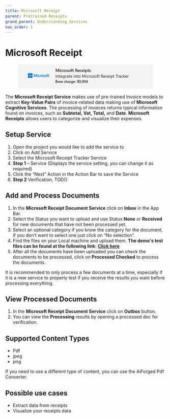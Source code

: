 ```yaml
---
title: Microsoft Receipt
parent: Pretrained Receipts
grand_parent: Understanding Services
nav_order: 1
---
```


# Microsoft Receipt

<figure><img src="../../.gitbook/assets/image (26).png" alt=""><figcaption></figcaption></figure>

The ​**Microsoft Receipt Service** makes use of pre-trained Invoice models to extract **Key-Value Pairs** of invoice-related data making use of **Microsoft Cognitive Services**. The processing of invoices returns typical information found on invoices, such as **Subtotal, Vat, Total,** and **Date**. **Microsoft Receipts** allows users to categorize and visualize their expenses.

## Setup Service

1. Open the project you would like to add the service to
2. Click on Add Service
3. Select the Microsoft Receipt Tracker Service
4. **Step 1** – Service (Displays the service setting, you can change it as required)
5. Click the “Next” Action in the Action Bar to save the Service
6. **Step 2** Verification, TODO

## Add and Process Documents

1. In the **Microsoft Receipt Document Service** click on **Inbox** in the App Bar.
2. Select the Status you want to upload and use Status **None** or **Received** for new documents that have not been processed yet.
3. Select an optional category if you know the category for the document, if you don’t want to select one just click on “No selection”.
4. Find the files on your Local machine and upload them. **The demo's test files can be found at the following link:** [**Click here**](https://docs.aiforged.com/DemoDocuments/ABBYY%20Classification%20%20Testing.zip)​
5. After all the documents have been uploaded you can check the documents to be processed, click on **Processed Checked** to process the documents.

It is recommended to only process a few documents at a time, especially if it is a new service to properly test if you receive the results you want before processing everything.

## View Processed Documents

1. In the **Microsoft Receipt Document Service** click on **Outbox** button.
2. You can view the **Processing** results by opening a processed doc for verification.

## Supported Content Types

* Pdf
* jpeg
* png

If you need to use a different type of content, you can use the AiForged Pdf Converter.

## Possible use cases

* Extract data from receipts
* Visualize your receipts data
